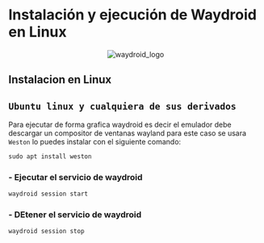 # Instalación y ejecución de Waydroid en Linux

<p align="center">
  <img src="https://github.com/user-attachments/assets/f51f1f07-29d8-41c8-8f55-dd4649386f95" alt="waydroid_logo" />
</p>

## Instalacion en Linux

## `Ubuntu linux y cualquiera de sus derivados`
Para ejecutar de forma grafica waydroid es decir el emulador debe descargar un compositor de ventanas wayland para este caso se usara `Weston` lo puedes instalar con el siguiente comando:

```diff
sudo apt install weston
```

### - Ejecutar el servicio de waydroid
```diff
waydroid session start
```
### - DEtener el servicio de waydroid
```diff
waydroid session stop
```
